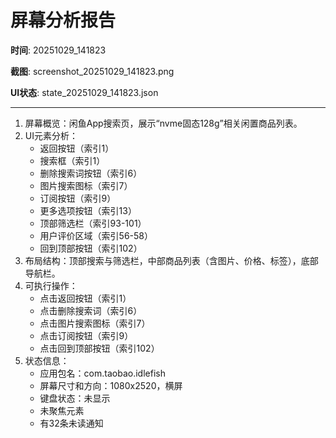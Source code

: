 # 屏幕分析报告

**时间**: 20251029_141823

**截图**: screenshot_20251029_141823.png

**UI状态**: state_20251029_141823.json

---

1. 屏幕概览：闲鱼App搜索页，展示“nvme固态128g”相关闲置商品列表。
2. UI元素分析：
   - 返回按钮（索引1）
   - 搜索框（索引1）
   - 删除搜索词按钮（索引6）
   - 图片搜索图标（索引7）
   - 订阅按钮（索引9）
   - 更多选项按钮（索引13）
   - 顶部筛选栏（索引93-101）
   - 用户评价区域（索引56-58）
   - 回到顶部按钮（索引102）
3. 布局结构：顶部搜索与筛选栏，中部商品列表（含图片、价格、标签），底部导航栏。
4. 可执行操作：
   - 点击返回按钮（索引1）
   - 点击删除搜索词（索引6）
   - 点击图片搜索图标（索引7）
   - 点击订阅按钮（索引9）
   - 点击回到顶部按钮（索引102）
5. 状态信息：
   - 应用包名：com.taobao.idlefish
   - 屏幕尺寸和方向：1080x2520，横屏
   - 键盘状态：未显示
   - 未聚焦元素
   - 有32条未读通知